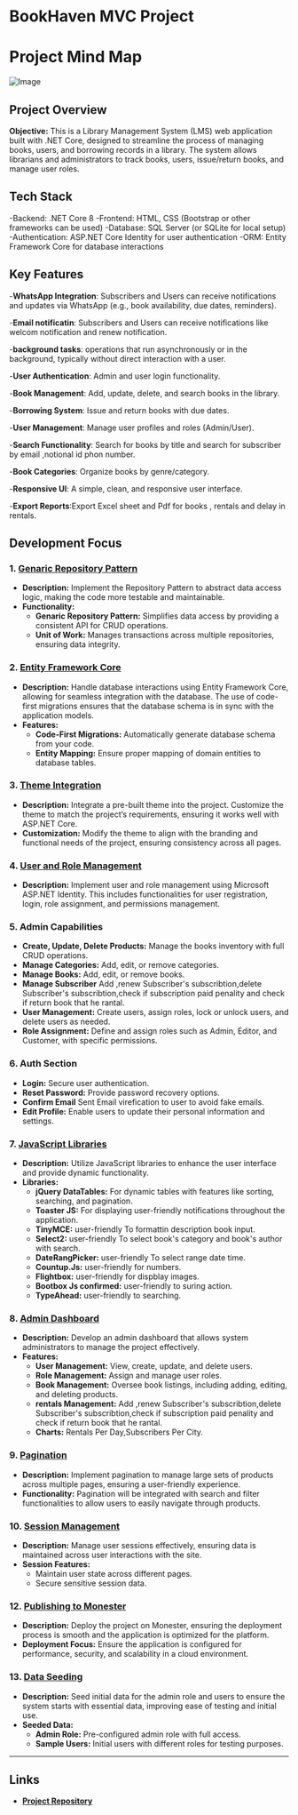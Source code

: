 # BookHaven MVC Project

# Project Mind Map
![Image](https://github.com/user-attachments/assets/06bbdbdd-522a-4dc3-9943-8526af52bf4a)

## Project Overview

**Objective:** This is a Library Management System (LMS) web application built with .NET Core, designed to streamline the process of managing books, users, and borrowing records in a library. The system allows librarians and administrators to track books, users, issue/return books, and manage user roles.

## Tech Stack
-Backend: .NET Core 8 
-Frontend: HTML, CSS (Bootstrap or other frameworks can be used)
-Database: SQL Server (or SQLite for local setup)
-Authentication: ASP.NET Core Identity for user authentication
-ORM: Entity Framework Core for database interactions

## Key Features
-**WhatsApp Integration**: Subscribers and Users can receive notifications and updates via WhatsApp (e.g., book availability, due dates, reminders).

-**Email notificatin**: Subscribers and Users can receive notifications like welcom notification and renew notification. 

-**background tasks**: operations that run asynchronously or in the background, typically without direct interaction with a user.

-**User Authentication**: Admin and user login functionality.

-**Book Management**: Add, update, delete, and search books in the library.

-**Borrowing System**: Issue and return books with due dates.

-**User Management**: Manage user profiles and roles (Admin/User).

-**Search Functionality**: Search for books by title and search for subscriber by email ,notional id phon number.

-**Book Categories**: Organize books by genre/category.

-**Responsive UI**: A simple, clean, and responsive user interface.

-**Export Reports**:Export Excel sheet and Pdf for books , rentals and delay in rentals.


## Development Focus

### 1. [Genaric Repository Pattern](#repository-pattern)
- **Description:** Implement the Repository Pattern to abstract data access logic, making the code more testable and maintainable. 
- **Functionality:**
  - **Genaric Repository Pattern:** Simplifies data access by providing a consistent API for CRUD operations.
  - **Unit of Work:** Manages transactions across multiple repositories, ensuring data integrity.


### 2. [Entity Framework Core](#entity-framework-core)
- **Description:** Handle database interactions using Entity Framework Core, allowing for seamless integration with the database. The use of code-first migrations ensures that the database schema is in sync with the application models.
- **Features:**
  - **Code-First Migrations:** Automatically generate database schema from your code.
  - **Entity Mapping:** Ensure proper mapping of domain entities to database tables.

### 3. [Theme Integration](#theme-integration)
- **Description:** Integrate a pre-built theme into the project. Customize the theme to match the project’s requirements, ensuring it works well with ASP.NET Core.
- **Customization:** Modify the theme to align with the branding and functional needs of the project, ensuring consistency across all pages.

### 4. [User and Role Management](#user-and-role-management)
- **Description:** Implement user and role management using Microsoft ASP.NET Identity. This includes functionalities for user registration, login, role assignment, and permissions management.

### 5. Admin Capabilities
- **Create, Update, Delete Products:** Manage the books inventory with full CRUD operations.
- **Manage Categories:** Add, edit, or remove categories.
- **Manage Books:** Add, edit, or remove books.
- **Manage Subscriber** Add ,renew Subscriber's subscribtion,delete Subscriber's subscribtion,check if subscription paid penality and check if return book that he rantal.
- **User Management:** Create users, assign roles, lock or unlock users, and delete users as needed.
- **Role Assignment:** Define and assign roles such as Admin, Editor, and Customer, with specific permissions.

### 6. Auth Section
- **Login:** Secure user authentication.
- **Reset Password:** Provide password recovery options.
- **Confirm Email** Sent Email virefication to user to avoid fake emails.
- **Edit Profile:** Enable users to update their personal information and settings.

### 7. [JavaScript Libraries](#javascript-libraries)
- **Description:** Utilize JavaScript libraries to enhance the user interface and provide dynamic functionality.
- **Libraries:**
  - **jQuery DataTables:** For dynamic tables with features like sorting, searching, and pagination.
  - **Toaster JS:** For displaying user-friendly notifications throughout the application.
  - **TinyMCE:**  user-friendly To formattin description book input.
  -  **Select2:**  user-friendly To select book's category and book's author with search.
  - **DateRangPicker:**  user-friendly To select range date time.
  - **Countup.Js:**  user-friendly for numbers.
  - **Flightbox:**  user-friendly for dispblay images.
  - **Bootbox Js confirmed:**  user-friendly to suring action.
  - **TypeAhead:**  user-friendly to searching.

### 8. [Admin Dashboard](#admin-dashboard)
- **Description:** Develop an admin dashboard that allows system administrators to manage the project effectively.
- **Features:**
  - **User Management:** View, create, update, and delete users.
  - **Role Management:** Assign and manage user roles.
  - **Book Management:** Oversee book listings, including adding, editing, and deleting products.
  - **rentals Management:** Add ,renew Subscriber's subscribtion,delete Subscriber's subscribtion,check if subscription paid penality and check if return book that he rantal.
  - **Charts:** Rentals Per Day,Subscribers Per City.

### 9. [Pagination](#pagination)
- **Description:** Implement pagination to manage large sets of products across multiple pages, ensuring a user-friendly experience.
- **Functionality:** Pagination will be integrated with search and filter functionalities to allow users to easily navigate through products.

### 10. [Session Management](#session-management)
- **Description:** Manage user sessions effectively, ensuring data is maintained across user interactions with the site.
- **Session Features:** 
  - Maintain user state across different pages.
  - Secure sensitive session data.

### 12. [Publishing to Monester](#publishing-to-monester)
- **Description:** Deploy the project on Monester, ensuring the deployment process is smooth and the application is optimized for the platform.
- **Deployment Focus:** Ensure the application is configured for performance, security, and scalability in a cloud environment.

### 13. [Data Seeding](#data-seeding)
- **Description:** Seed initial data for the admin role and users to ensure the system starts with essential data, improving ease of testing and initial use.
- **Seeded Data:**
  - **Admin Role:** Pre-configured admin role with full access.
  - **Sample Users:** Initial users with different roles for testing purposes.
---

## Links
- **[Project Repository](https://github.com/mohamedshawky70/BookHaven)**
